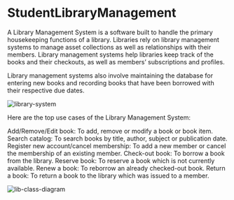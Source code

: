 # StudentLibraryManagement
A Library Management System is a software built to handle the primary housekeeping functions of a library.
Libraries rely on library management systems to manage asset collections as well as relationships with their members.
Library management systems help libraries keep track of the books and their checkouts, as well as members’ subscriptions and profiles.

Library management systems also involve maintaining the database for entering new books and recording books 
that have been borrowed with their respective due dates.

![library-system](https://user-images.githubusercontent.com/120267773/224781153-ea7ce1a9-d050-4d2a-88e3-5d00f8f08d41.png)

Here are the top use cases of the Library Management System:

Add/Remove/Edit book: To add, remove or modify a book or book item.
Search catalog: To search books by title, author, subject or publication date.
Register new account/cancel membership: To add a new member or cancel the membership of an existing member.
Check-out book: To borrow a book from the library.
Reserve book: To reserve a book which is not currently available.
Renew a book: To reborrow an already checked-out book.
Return a book: To return a book to the library which was issued to a member.


![lib-class-diagram](https://user-images.githubusercontent.com/120267773/224781663-3d00c8e0-be26-484e-8e72-018b7f691ad9.png)
